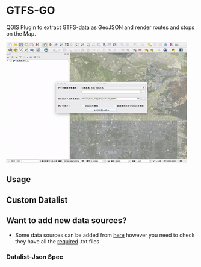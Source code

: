 # GTFS-GO

QGIS Plugin to extract GTFS-data as GeoJSON and render routes and stops on the Map.

<img src='./doc_imgs/img_01.gif'>

## Usage

## Custom Datalist


## Want to add new data sources?

- Some data sources can be added from [here](https://transitfeeds.com/search?q=gtfs) however you need to check they have all the [required](https://github.com/MIERUNE/GTFS-GO/blob/master/gtfs_parser/constants.py) .txt files

### Datalist-Json Spec
